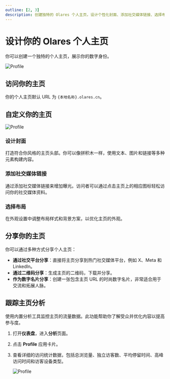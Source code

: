 ```yaml
---
outline: [2, 3]
description: 创建独特的 Olares 个人主页，设计个性化封面、添加社交媒体链接、选择布局风格，并通过访问数据分析优化展示效果。
---
```


# 设计你的 Olares 个人主页

你可以创建一个独特的个人主页，展示你的数字身份。

![Profile](/images/manual/tasks/profile.png)

## 访问你的主页

你的个人主页默认 URL 为 `{本地名称}.olares.cn`。

## 自定义你的主页

![Profile](/images/zh/manual/tasks/profile-example.png#bordered)

### 设计封面

打造符合你风格的主页头部。你可以像拼积木一样，使用文本、图片和链接等多种元素构建内容。

### 添加社交媒体链接

通过添加社交媒体链接来增加曝光。访问者可以通过点击主页上的相应图标轻松访问你的社交媒体资料。

### 选择布局

在外观设置中调整布局样式和背景方案，以优化主页的外观。

## 分享你的主页

你可以通过多种方式分享个人主页：

* **通过社交平台分享**：直接将主页分享到热门社交媒体平台，例如 X、Meta 和 LinkedIn。
* **通过二维码分享**：生成主页的二维码，下载并分享。
* **作为数字名片分享**：创建一张包含主页 URL 的时尚数字名片，非常适合用于交流和拓展人脉。

## 跟踪主页分析

使用内置分析工具监控主页的流量数据。此功能帮助你了解受众并优化内容以提高参与度。

1. 打开**仪表盘**，进入**分析**页面。
2. 点击 **Profile** 应用卡片。
3. 查看详细的访问统计数据，包括总浏览量、独立访客数、平均停留时间、高峰访问时间和访客设备类型。

   ![Profile](/images/zh/manual/tasks/dashboard-profile-analytics.png#bordered)